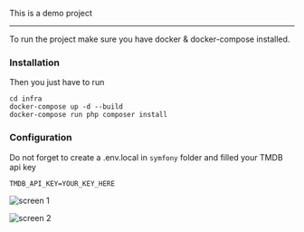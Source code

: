 This is a demo project

-----

To run the project make sure you have docker & docker-compose installed.

### Installation

Then you just have to run 
```
cd infra
docker-compose up -d --build
docker-compose run php composer install
```

### Configuration

Do not forget to create a .env.local in `symfony` folder and filled your TMDB api key

```
TMDB_API_KEY=YOUR_KEY_HERE
```
![screen 1](https://github.com/jcornu/wemovies/assets/4135367/dc51da32-75f1-4358-bee4-f70914eaae34)

![screen 2](https://github.com/jcornu/wemovies/assets/4135367/a96cbe0e-bbb1-4780-8695-7581297235f0)

